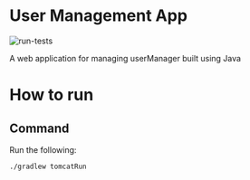 # User Management App 

![run-tests](https://github.com/tymefighter/user-management-app/actions/workflows/run-tests.yml/badge.svg)

A web application for managing userManager built using Java

# How to run

## Command

Run the following:
```
./gradlew tomcatRun
```
